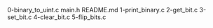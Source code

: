 0-binary_to_uint.c
main.h
README.md
1-print_binary.c
2-get_bit.c
3-set_bit.c
4-clear_bit.c
5-flip_bits.c
